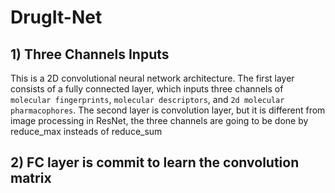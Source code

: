 # DrugIt-Net


## 1) Three Channels Inputs
This is a 2D convolutional neural network architecture. 
The first layer consists of a fully connected layer, which inputs three channels of `molecular fingerprints`, `molecular descriptors`, and `2d molecular pharmacophores`. 
The second layer is convolution layer, but it is different from image processing in ResNet, the three channels are going to be done by reduce_max insteads of reduce_sum


## 2) FC layer is commit to learn the convolution matrix

